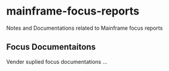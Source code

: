 # mainframe-focus-reports

Notes and Documentations related to Mainframe focus reports

## Focus Documentaitons

Vender suplied focus documentations ...
